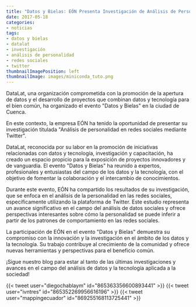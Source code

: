 ```yaml
---
title: "Datos y Bielas: EÓN Presenta Investigación de Análisis de Personalidad en Redes Sociales en el Evento \"Datos y Bielas\""
date: 2017-05-18
categories:
- noticias
tags:
- datos y bielas
- datalat
- investigación
- análisis de personalidad
- redes sociales
- twitter
thumbnailImagePosition: left
thumbnailImage: images/miniconda_tuto.png
---
```

DataLat, una organización comprometida con la promoción de la apertura de datos y el desarrollo de proyectos que combinan datos y tecnología para el bien común, ha organizado el evento "Datos y Bielas" en la ciudad de Cuenca.
<!--more-->
En este contexto, la empresa EÓN ha tenido la oportunidad de presentar su investigación titulada "Análisis de personalidad en redes sociales mediante Twitter".

DataLat, reconocida por su labor en la promoción de iniciativas relacionadas con datos y tecnología, investigación y capacitación, ha creado un espacio propicio para la exposición de proyectos innovadores y de vanguardia. El evento "Datos y Bielas" ha reunido a expertos, profesionales y entusiastas del campo de los datos y la tecnología, con el objetivo de fomentar la colaboración y el intercambio de conocimientos.

Durante este evento, EÓN ha compartido los resultados de su investigación, que se enfoca en el análisis de la personalidad en las redes sociales, específicamente utilizando la plataforma de Twitter. Este estudio representa un avance significativo en el campo del análisis de datos sociales y ofrece perspectivas interesantes sobre cómo la personalidad se puede inferir a partir de los patrones de comportamiento en las redes sociales.

La participación de EÓN en el evento "Datos y Bielas" demuestra su compromiso con la innovación y la investigación en el ámbito de los datos y la tecnología. Su trabajo contribuye al crecimiento de la comunidad y ofrece nuevas herramientas y perspectivas para el beneficio común.

¡Sigue nuestro blog para estar al tanto de las últimas investigaciones y avances en el campo del análisis de datos y la tecnología aplicada a la sociedad!

{{< tweet user="diegochablaym" id="865363356600893441" >}}
{{< tweet user="ivntres" id="865352269956616196" >}}
{{< tweet user="mappingecuador" id="869255168113725441" >}}
